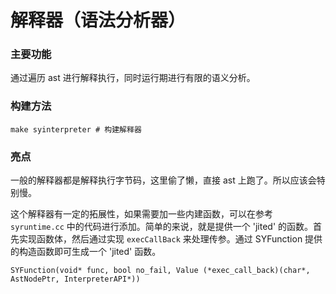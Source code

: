 # 解释器（语法分析器）

### 主要功能

通过遍历 ast 进行解释执行，同时运行期进行有限的语义分析。

### 构建方法

```
make syinterpreter # 构建解释器
```

### 亮点

一般的解释器都是解释执行字节码，这里偷了懒，直接 ast 上跑了。所以应该会特别慢。

这个解释器有一定的拓展性，如果需要加一些内建函数，可以在参考 `syruntime.cc` 中的代码进行添加。简单的来说，就是提供一个 'jited' 的函数。首先实现函数体，然后通过实现 `execCallBack` 来处理传参。通过 SYFunction 提供的构造函数即可生成一个 'jited' 函数。

```
SYFunction(void* func, bool no_fail, Value (*exec_call_back)(char*, AstNodePtr, InterpreterAPI*))
```